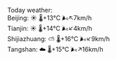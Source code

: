 Today weather:  
Beijing: ☀️   🌡️+13°C 🌬️↖7km/h  
Tianjin: ☀️   🌡️+14°C 🌬️↙4km/h  
Shijiazhuang: ⛅️  🌡️+16°C 🌬️↙9km/h  
Tangshan: ☁️   🌡️+15°C 🌬️↗16km/h  
